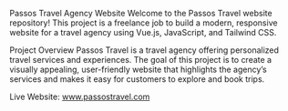 Passos Travel Agency Website
Welcome to the Passos Travel website repository! This project is a freelance job to build a modern, responsive website for a travel agency using Vue.js, JavaScript, and Tailwind CSS.

Project Overview
Passos Travel is a travel agency offering personalized travel services and experiences. The goal of this project is to create a visually appealing, user-friendly website that highlights the agency’s services and makes it easy for customers to explore and book trips.

Live Website: www.passostravel.com

